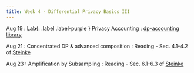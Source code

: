 ```yaml
---
title: Week 4 - Differential Privacy Basics III
---
```




Aug 19
: **Lab**{: .label .label-purple } Privacy Accounting
    : [dp-accounting library](https://pypi.org/project/dp-accounting/)


Aug 21
: Concentrated DP & advanced composition
    : Reading - Sec. 4.1-4.2 of [Steinke](https://arxiv.org/pdf/2210.00597)

Aug 23
: Amplification by Subsampling
    : Reading - Sec. 6.1-6.3 of [Steinke](https://arxiv.org/pdf/2210.00597)

